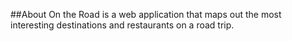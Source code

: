 ##About
On the Road is a web application that maps out the most interesting destinations and restaurants on a road trip.
